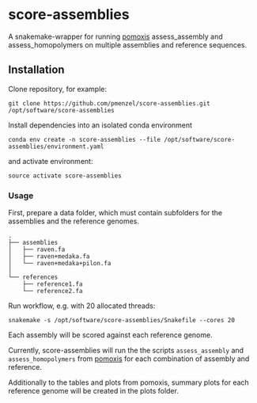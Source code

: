 # score-assemblies

A snakemake-wrapper for running [pomoxis](https://github.com/nanoporetech/pomoxis) assess_assembly and assess_homopolymers on multiple assemblies and reference sequences.

## Installation
Clone repository, for example:
```
git clone https://github.com/pmenzel/score-assemblies.git /opt/software/score-assemblies
```
Install dependencies into an isolated conda environment
```
conda env create -n score-assemblies --file /opt/software/score-assemblies/environment.yaml
```
and activate environment:
```
source activate score-assemblies
```

### Usage
First, prepare a data folder, which must contain subfolders for the assemblies and the reference genomes.
```
.
├── assemblies
│   ├── raven.fa
│   ├── raven+medaka.fa
│   └── raven+medaka+pilon.fa
│   
└── references
    ├── reference1.fa
    └── reference2.fa
```

Run workflow, e.g. with 20 allocated threads:
```
snakemake -s /opt/software/score-assemblies/Snakefile --cores 20
```

Each assembly will be scored against each reference genome.

Currently, score-assemblies will run the the scripts `assess_assembly` and `assess_homopolymers` from [pomoxis](https://github.com/nanoporetech/pomoxis) for each combination of assembly and reference.

Additionally to the tables and plots from pomoxis, summary plots for each reference genome will be created in the plots folder.



